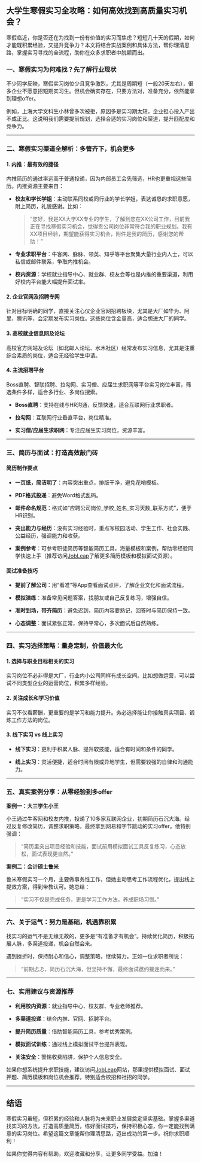 ## 大学生寒假实习全攻略：如何高效找到高质量实习机会？

寒假临近，你是否还在为找到一份有价值的实习而焦虑？短短几十天的假期，如何才能既积累经验，又提升竞争力？本文将结合实战案例和具体方法，帮你理清思路，掌握实习寻找的全流程，助你在众多求职者中脱颖而出。

### 一、寒假实习为何难找？先了解行业现状

不少同学反映，寒假实习岗位少且竞争激烈，尤其是周期短（一般20天左右），很多企业不愿意招短期实习生。但机会确实存在，只要方法对，准备充分，依然能拿到理想offer。

例如，上海大学文科生小林曾多次被拒，原因多是实习期太短，企业担心投入产出不成正比。这说明我们需要提前规划，选择合适的实习岗位和渠道，提升匹配度和竞争力。

---

### 二、寒假实习渠道全解析：多管齐下，机会更多

#### 1. 内推：最有效的捷径

内推简历的通过率远高于普通投递，因为内部员工会先筛选，HR也更重视这些简历。内推资源主要来自：

- **校友和学长学姐**：主动联系同校或同行业的学长学姐，表达诚恳的求职意愿，附上简历，礼貌感谢。比如：

  > “您好，我是XX大学XX专业的学生，了解到您在XX公司工作，目前我正在寻找寒假实习机会，觉得贵公司岗位非常符合我的职业规划。我有XX项目经验，期望能获得实习机会，附件是我的简历，感谢您的帮助！”

- **专业求职平台**：牛客网、脉脉、领英、知乎等平台聚集大量行业内人士，可以私信或邮件联系，争取内推机会。

- **校内资源**：学校就业指导中心、就业群、校友会等也是内推的重要渠道，利用好校内平台能大幅提升面试率。

#### 2. 企业官网及招聘专网

针对目标明确的同学，直接关注心仪企业官网招聘板块，尤其是大厂如华为、阿里、腾讯等，会定期发布实习岗位。这些岗位含金量高，适合想进大厂的同学。

#### 3. 高校就业信息网及论坛

高校官方网站及论坛（如北邮人论坛、水木社区）经常发布实习信息，尤其是注重综合素质的岗位，适合无经验学生申请。

#### 4. 主流招聘平台

Boss直聘、智联招聘、拉勾网、实习僧、应届生求职网等平台实习岗位丰富，筛选条件多样，适合多行业、多岗位搜索。

- **Boss直聘**：支持在线与HR沟通，反馈快速，适合互联网行业求职者。

- **拉勾网**：互联网行业垂直平台，岗位精准。

- **实习僧/应届生求职网**：专注应届生实习岗位，资源丰富。

---

### 三、简历与面试：打造高效敲门砖

#### 简历制作要点

- **一页纸，简洁明了**：内容突出重点，排版干净，避免花哨模板。

- **PDF格式投递**：避免Word格式乱码。

- **邮件命名规范**：格式如“应聘公司岗位_学校_姓名_实习天数_联系方式”，便于HR识别。

- **突出能力与经历**：没有实习经验时，重点写校园活动、学生工作、社会实践、公益经历，强调能力和收获。

- **案例参考**：可参考职徒简历等智能简历工具，海量模板和案例，帮助零经验同学快速上手（推荐访问[JobLeap](https://www.jobleap.cn)了解更多简历模板和模拟面试资源）。

#### 面试准备技巧

- **提前了解公司**：用“看准”等App查看面试点评，了解企业文化和面试流程。

- **模拟演练**：准备常见问题答案，找朋友或自己反复练习，增强自信。

- **准时到场，带齐简历**：避免迟到，简历内容要熟记，回答时与简历保持一致。

- **心态调整**：面试紧张正常，保持平常心，多次面试后自然熟练。

---

### 四、实习选择策略：量身定制，价值最大化

#### 1. 选择与职业目标相关的实习

实习岗位不必非得是大厂，行业内小公司同样有成长空间。比如想做运营，可以尝试不同类型企业的运营岗位，积累多样经验。

#### 2. 关注成长和学习价值

实习不仅看薪酬，更重要的是学习和能力提升。务必选择能让你接触真实项目、锻炼工作方法的岗位。

#### 3. 线下实习 vs 线上实习

- **线下实习**：更利于积累人脉、提升软技能，适合有时间和条件的同学。

- **线上实习**：灵活便捷，适合时间有限或异地学生，但需要较强的自律和沟通能力。

---

### 五、真实案例分享：从零经验到多offer

**案例一：大三学生小王**

小王通过牛客网和校友内推，投递了10多家互联网企业，初期简历石沉大海。经过反复修改简历，调整求职策略，最终拿到网易和字节跳动的实习offer。他特别强调：

> “简历里突出项目经验和技能，面试前用模拟面试工具反复练习，心态放松，面试表现更自然。”

**案例二：会计硕士鲁米**

鲁米寒假实习一个月，主要做事务性工作，但她主动思考工作流程优化，提出线上提效方案，得到带教认可。她总结：

> “实习不仅是完成任务，更是学习工作方法，养成职场习惯。”

---

### 六、关于运气：努力是基础，机遇靠积累

找实习的运气不是无缘无故的，更多是“有准备才有机会”。持续优化简历，积极拓展人脉，多渠道投递，机会自然会来。

遇到挫折时，保持耐心和信心，调整策略，继续努力。正如一位求职者所说：

> “前期忐忑，简历石沉大海，但坚持不懈，最终面试邀约接连而来。”

---

### 七、实用建议与资源推荐

- **利用校内资源**：就业指导中心、校友群、专业老师推荐。

- **多渠道投递**：结合内推、官网、招聘平台。

- **提升简历质量**：借助智能简历工具，参考优秀案例。

- **模拟面试训练**：通过线上模拟面试平台提升表现。

- **关注安全**：警惕收费陷阱，保护个人信息安全。

如果你想系统提升求职技能，建议访问[JobLeap](https://www.jobleap.cn)网站，那里提供模拟面试、面试押题、简历模板和岗位机会推荐，特别适合校招和社招的同学。

---

## 结语

寒假实习虽短，但积累的经验和人脉将为未来职业发展奠定坚实基础。掌握多渠道找实习的方法，打造高质量简历，练好面试技巧，保持积极心态，你一定能找到满意的实习岗位。希望这篇文章能帮你理清思路，迈出成功的第一步。祝你求职顺利！

如果你觉得内容有帮助，欢迎收藏和分享，让更多同学受益。加油！